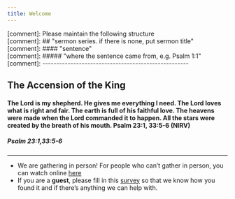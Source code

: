 ```yaml
---
title: Welcome
---
```



[comment]: Please maintain the following structure  
[comment]: ## "sermon series. if there is none, put sermon title"  
[comment]: #### "sentence"   
[comment]: ##### "where the sentence came from, e.g. Psalm 1:1"  
[comment]: ----------------------------------------------------  

## The Accension of the King

#### The Lord is my shepherd. He gives me everything I need. The Lord loves what is right and fair. The earth is full of his faithful love. The heavens were made when the Lord commanded it to happen. All the stars were created by the breath of his mouth. Psalm 23:1, 33:5-6 (NIRV)

##### Psalm 23:1,33:5-6



---
- We are gathering in person! For people who can’t gather in person, you can watch online [here](https://stgeorgeshurstville.org.au/sunday-english-online)
- If you are a **guest**, please fill in this [survey](https://tinyurl.com/SGHACsurvey) so that we know how you found it and if there’s anything we can help with.
